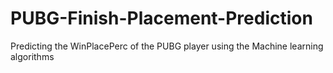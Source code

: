 # PUBG-Finish-Placement-Prediction
Predicting the WinPlacePerc of the PUBG player using the Machine learning algorithms
